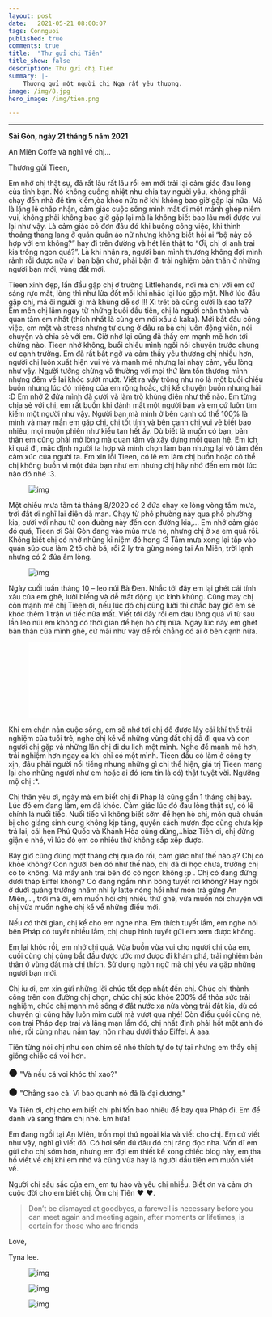 ```yaml
---
layout: post
date:   2021-05-21 08:00:07
tags: Connguoi
published: true
comments: true
title:  "Thư gửi chị Tiên"
title_show: false
description: Thư gửi chị Tiên 
summary: |- 
    Thương gửi một người chị Nga rất yêu thương.
image: /img/8.jpg
hero_image: /img/tien.png

---
```


---

<div class="content has-text-justified">
<p>
<b>Sài Gòn, ngày 21 tháng 5 năm 2021</b>
</p>
<p>
An Miên Coffe và nghĩ về chị…
</p>
<p>
Thương gửi Tieen,
</p>
<p>
Em nhớ chị thật sự, đã rất lâu rất lâu rồi em mới trải lại cảm giác đau lòng của tình bạn. Nó không cuồng nhiệt như chia tay người yêu, không phải chạy đến nhà để tìm kiếm,òa khóc nức nở khi không bao giờ gặp lại nữa. Mà là lặng lẽ chấp nhận, cảm giác cuộc sống mình mất đi một mảnh ghép niềm vui, không phải không bao giờ gặp lại mà là không biết bao lâu mới được vui lại như vậy. Là cảm giác cô đơn đâu đó khi buông công việc, khi thỉnh thoảng thang lang ở quán quần áo nữ nhưng không biết hỏi ai “bộ này có hợp với em không?” hay đi trên đường và hét lên thật to “Ơi, chị ơi anh trai kia trông ngon quá?”. Là khi nhận ra, người bạn mình thương không đợi mình rảnh rỗi được nữa vì bạn bận chứ, phải bận đi trải nghiệm bản thân ở những người bạn mới, vùng đất mới.
</p>
<p>
Tieen xinh đẹp, lần đầu gặp chị ở trường Littlehands, nơi mà chị với em cứ sáng rực mắt, lòng thì như lửa đốt mỗi khi nhắc lại lúc gặp mặt. Nhớ lúc đầu gặp chị, má ôi người gì mà khùng dễ sơ !!! Xì trét bà cũng cười là sao ta?? Em mến chị lắm ngay từ những buổi đầu tiên, chị là người chân thành và quan tâm em nhất (thích nhất là cùng em nói xấu á kaka). Mới bắt đầu công việc, em mệt và stress nhưng tự dung ở đâu ra bà chị luôn động viên, nói chuyện và chia sẻ với em. Giờ nhớ lại cũng đã thấy em mạnh mẽ hơn tới chừng nào. Tieen nhớ không, buổi chiều mình ngồi nói chuyện trước chung cư cạnh trường. Em đã rất bất ngờ và cảm thấy yêu thương chị nhiều hơn, người chị luôn xuất hiện vui vẻ và mạnh mẽ nhưng lại nhạy cảm, yếu lòng như vậy. Người tưởng chừng vô thường với mọi thứ làm tổn thương mình nhưng đêm về lại khóc sướt mướt. Viết ra vầy trông như nó là một buổi chiều buồn nhưng lúc đó miệng của em rộng hoắc, chị kể chuyện buồn nhưng hài :D Em nhớ 2 đứa mình đã cười và làm trò khùng điên như thế nào. Em từng chia sẻ với chị, em rất buồn khi đánh mất một người bạn và em cứ luôn tìm kiếm một người như vậy. Người bạn mà mình ở bên cạnh có thể 100% là mình và may mắn em gặp chị, chị tốt tính và bên cạnh chị vui vẻ biết bao nhiêu, mọi muộn phiền như kiểu tan hết ấy. Dù biết là muốn có bạn, bản thân em cũng phải mở lòng mà quan tâm và xây dựng mối quan hệ. Em ích kỉ quá đi, mặc định người ta hợp và mình chọn làm bạn nhưng lại vô tâm đến cảm xúc của người ta. Em xin lỗi Tieen, có lẽ em làm chị buồn hoặc có thể chị không buồn vì một đứa bạn như em nhưng chị hãy nhớ đến em một lúc nào đó nhé :3.
</p>
<figure class="image is-4by3">
    <img src="/img/1.jpg" alt="img">
</figure>
<p>
Một chiều mưa tằm tả tháng 8/2020 có 2 đứa chạy xe lòng vòng tắm mưa, trời đất ơi nghĩ lại điên dã man. Chạy từ phố phường này qua phố phường kia, cười với nhau từ con đường này đến con đường kia,… Em nhớ cảm giác đó quá, Tieen ơi Sài Gòn đang vào mùa mưa nè, nhưng chị ở xa em quá rồi. Không biết chị có nhớ những kỉ niệm đó hong :3 Tắm mưa xong lại tắp vào quán súp cua làm 2 tô chà bá, rồi 2 ly trà gừng nóng tại An Miên, trời lạnh nhưng có 2 đứa ấm lòng.
</p>
<figure class="image is-4by3">
    <img src="/img/2.jpg" alt="img">
</figure>
<p>
Ngày cuối tuần tháng 10 – leo núi Bà Đen. Nhắc tới đây em lại ghét cái tính xấu của em ghê, lười biếng và dễ mất động lực kinh khủng. Cũng may chị còn mạnh mẽ chị Tieen ơi, nếu lúc đó chị cũng lười thì chắc bây giờ em sẽ khóc thêm 1 trận vì tiếc nữa mất. Viết tới đây rồi em đau lòng quá vì từ sau lần leo núi em không có thời gian để hẹn hò chị nữa. Ngay lúc này em ghét bản thân của mình ghê, cứ mãi như vậy để rồi chẳng có ai ở bên cạnh nữa.
</p>
<figure class="image is-4by3"> 
    <iframe class="has-ratio" 
        src="/img/3.mp4" 
        frameborder="0" 
        allowfullscreen
        >
    </iframe>
</figure>
<p>
Khi em chán nản cuộc sống, em sẽ nhớ tới chị để được lây cái khí thế trải nghiệm của tuổi trẻ, nghe chị kể về những vùng đất chị đã đi qua và con người chị gặp và những lần chị đi du lịch một mình. Nghe để mạnh mẽ hơn, trải nghiệm hơn ngay cả khi chỉ có một mình. Tieen đâu có làm ở công ty xịn, đâu phải người nổi tiếng nhưng những gì chị thể hiện, giá trị Tieen mang lại cho những người như em hoặc ai đó (em tin là có) thật tuyệt vời. Ngưỡng mộ chị :*.
</p>
<p>
Chị thân yêu ơi, ngày mà em biết chị đi Pháp là cũng gần 1 tháng chị bay. Lúc đó em đang làm, em đã khóc. Cảm giác lúc đó đau lòng thật sự, có lẽ chính là nuối tiếc. Nuối tiếc vì không biết sớm để hẹn hò chị, món quà chuẩn bị cho giáng sinh cung không kịp tặng, quyển sách mượn đọc cũng chưa kịp trả lại, cái hẹn Phú Quốc và Khánh Hòa cũng dừng,..hiaz Tiên ơi, chị đừng giận e nhé, vì lúc đó em co nhiều thứ không sắp xếp được.
</p>
<p>
Bây giờ cũng đúng một tháng chị qua đó rồi, cảm giác như thế nào ạ? Chị có khỏe không? Con người bên đó như thế nào, chị đã đi học chưa, trường chị có to không. Mà mấy anh trai bên đó có ngon không :p . Chị có đang đứng dưới tháp Eiffel không? Có đang ngắm nhìn bông tuyết rơi không? Hay ngồi ở dưới quảng trường nhâm nhi ly latte nóng hổi như món trà gừng An Miên,…, trời má ôi, em muốn hỏi chị nhiều thứ ghê, vừa muốn nói chuyện với chị vừa muốn nghe chị kể về những điều mới. 
</p>
<p>
Nếu có thời gian, chị kể cho em nghe nha. Em thích tuyết lắm, em nghe nói bên Pháp có tuyết nhiều lắm, chị chụp hình tuyết gửi em xem được không. 
</p>
<p>
Em lại khóc rồi, em nhớ chị quá. Vừa buồn vừa vui cho người chị của em, cuối cùng chị cũng bắt đầu được ước mơ được đi khám phá, trải nghiệm bản thân ở vùng đất mà chị thích. Sử dụng ngôn ngữ mà chị yêu và gặp những người bạn mới.
</p>
<p>
Chị iu ơi, em xin gửi những lời chúc tốt đẹp nhất đến chị. Chúc chị thành công trên con đường chị chọn, chúc chị sức khỏe 200% để thỏa sức trải nghiệm, chúc chị mạnh mẽ sống ở đất nước xa nửa vòng trái đất kia, dù có chuyện gì cũng hãy luôn mỉm cười mà vượt qua nhé! Còn điều cuối cùng nè, con trai Pháp đẹp trai và lãng mạn lắm đó, chị nhất định phải hốt một anh đó nhé, rồi cùng nhau nắm tay, hôn nhau dưới tháp Eiffel. Á aaa.  
</p>
<p>
Tiên từng nói chị như con chim sẻ nhỏ thích tự do tự tại nhưng em thấy chị giống chiếc cá voi hơn. 
</p>
<p>
<span style='font-size:20px;'>&#9679;</span> "Và nếu cá voi khóc thì xao?"
</P>
<p>
<span style='font-size:20px;'>&#9679;</span> "Chẳng sao cả. Vì bao quanh nó đã là đại dương." 
</p>
<p>
Và Tiên ơi, chị cho em biết chi phí tốn bao nhiêu để bay qua Pháp đi. Em để dành và sang thăm chị nhé. 
Em hứa! 
</p>
<p>
Em đang ngồi tại An Miên, trốn mọi thứ ngoài kia và viết cho chị. Em cứ viết như vậy, nghĩ gì viết đó. Có hơi sến đú đâu đó chị ráng đọc nha. Vốn dĩ em gửi cho chị sớm hơn, nhưng em đợi em thiết kế xong chiếc blog này, em tha hồ viết về chị khi em nhớ và cũng vừa hay là người đầu tiên em muốn viết về.
</p>
<p>
Người chị sâu sắc của em, em tự hào và yêu chị nhiều. 
Biết ơn và cảm ơn cuộc đời cho em biết chị. Ôm chị Tiên &hearts; &hearts;.  
</p>
<p>
<blockquote>
Don’t be dismayed at goodbyes, a farewell is necessary before you can meet again and meeting again, after moments or lifetimes, is certain for those who are friends
</blockquote>
</p>
<p>
Love,
</p>
<p>
Tyna lee.
</p>
<figure class="image is-4by3">
    <img src="/img/9.jpg" alt="img">
</figure>
<figure class="image is-4by3">
    <img src="/img/3.jpg" alt="img">
</figure>
<figure class="image is-4by3">
    <img src="/img/6.jpg" alt="img">
</figure>


